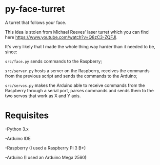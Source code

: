 # py-face-turret
A turret that follows your face.

This idea is stolen from Michael Reeves' laser turret which you can find here https://www.youtube.com/watch?v=Q8zC3-ZQFJI.

It's very likely that I made the whole thing way harder than it needed to be, since:

`src/face.py` sends commands to the Raspberry;

`src/server.py` hosts a server on the Raspberry, receives the commands from the previous script and sends the commands to the Arduino;

`src/servos.py` makes the Arduino able to receive commands from the Raspberry through a serial port, parses commands and sends them to the two servos that work as X and Y axis.

# Requisites
-Python 3.x

-Arduino IDE

-Raspberry (I used a Raspberry Pi 3 B+)

-Arduino (I used an Arduino Mega 2560)
